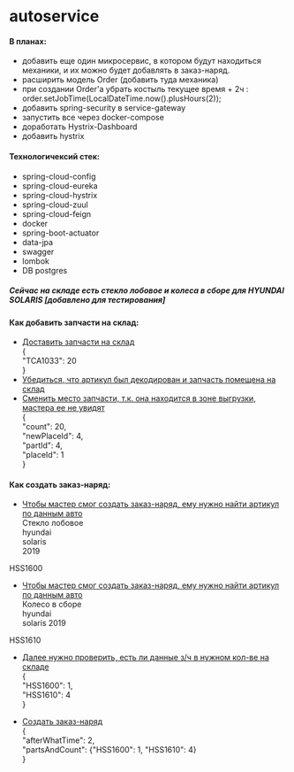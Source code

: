 # autoservice

#### В планах:
* добавить еще один микросервис, в котором будут находиться механики, и их можно будет добавлять в заказ-наряд.
* расширить модель Order (добавить туда механика)
* при создании Order'a убрать костыль текущее время + 2ч : order.setJobTime(LocalDateTime.now().plusHours(2));
* добавить spring-security в service-gateway
* запустить все через docker-compose 
* доработать Hystrix-Dashboard
* добавить hystrix

#### Технологичексий стек:
* spring-cloud-config
* spring-cloud-eureka
* spring-cloud-hystrix
* spring-cloud-zuul
* spring-cloud-feign
* docker
* spring-boot-actuator
* data-jpa
* swagger
* lombok
* DB postgres

##### Сейчас на складе есть стекло лобовое и колеса в сборе для HYUNDAI SOLARIS [добавлено для тестирования]

#### Как добавить запчасти на склад:
* [Доставить запчасти на склад](http://localhost:8080/autoservice/storage/iventory/actions/add-parts)   
{   
  "TCA1033": 20   
}   
* [Убедиться, что артикул был декодирован и запчасть помещена на склад](http://localhost:8080/autoservice/storage/inventory/all-inventories)   
* [Сменить место запчасти, т.к. она находится в зоне выгрузки, мастера ее не увидят](http://localhost:8080/autoservice/storage/iventory/actions/change-place)    
{   
  "count": 20,   
  "newPlaceId": 4,   
  "partId": 4,   
  "placeId": 1   
}   


#### Как создать заказ-наряд:
* [Чтобы мастер смог создать заказ-наряд, ему нужно найти артикул по данным авто](http://localhost:8080/autoservice/diagnostic/order/find-article-on-storage/%D1%81%D1%82%D0%B5%D0%BA%D0%BB%D0%BE%20%D0%BB%D0%BE%D0%B1%D0%BE%D0%B2%D0%BE%D0%B5/hyundai/solaris/2019)   
Стекло лобовое   
hyundai   
solaris   
2019   

HSS1600   

* [Чтобы мастер смог создать заказ-наряд, ему нужно найти артикул по данным авто](http://localhost:8080/autoservice/diagnostic/order/find-article-on-storage/%D0%BA%D0%BE%D0%BB%D0%B5%D1%81%D0%BE%20%D0%B2%20%D1%81%D0%B1%D0%BE%D1%80%D0%B5/hyundai/solaris/2019)   
Колесо в сборе     
hyundai   
solaris
2019

HSS1610   

* [Далее нужно проверить, есть ли данные з/ч в нужном кол-ве на складе](http://localhost:8080/autoservice/diagnostic/order/check-inventories-on-storage)   
{   
  "HSS1600": 1,   
  "HSS1610": 4   
}   

* [Создать заказ-наряд](http://localhost:8080/autoservice/diagnostic/order/add-order)   
{   
  "afterWhatTime": 2,   
  "partsAndCount": 
  {"HSS1600": 1, "HSS1610": 4}        
}   


